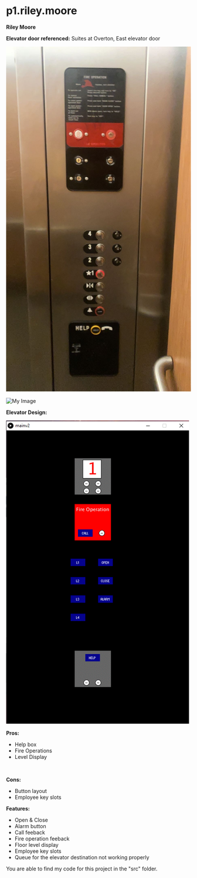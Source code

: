 # p1.riley.moore
**Riley Moore**

**Elevator door referenced:** Suites at Overton, East elevator door <br />

![My Image](elevator.jpg)

![My Image](levelDisplay.gif)

**Elevator Design:**

![My Image](elevatorDesign.gif)

**Pros:** <br />
- Help box
- Fire Operations
- Level Display<br />
<br />

**Cons:** <br />
- Button layout
- Employee key slots


**Features:** <br />
- Open & Close
- Alarm button
- Call feeback
- Fire operation feeback
- Floor level display
- Employee key slots
- Queue for the elevator destination not working properly

You are able to find my code for this project in the "src" folder.
